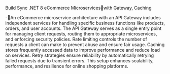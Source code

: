 Build Sync .NET 8 eCommerce Microservices🚀with Gateway, Caching

-🔹An eCommerce microservice architecture with an API Gateway includes independent services for handling specific business functions like products, orders, and user accounts. The API Gateway serves as a single entry point for managing client requests, routing them to appropriate microservices, and enforcing security policies. Rate limiting controls the number of requests a client can make to prevent abuse and ensure fair usage. Caching stores frequently accessed data to improve performance and reduce load on services. Retry strategies ensure reliability by automatically retrying failed requests due to transient errors. This setup enhances scalability, performance, and resilience for online shopping platforms.
